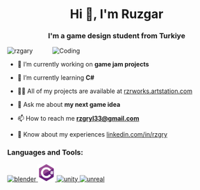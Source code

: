 
<h1 align="center">Hi 👋, I'm Ruzgar</h1>
<h3 align="center">I'm a game design student from Turkiye</h3>
<img align="right" alt="Coding" width="400" src="https://i.pinimg.com/originals/e4/26/70/e426702edf874b181aced1e2fa5c6cde.gif">

<p align="left"> <img src="https://komarev.com/ghpvc/?username=rzgary&label=Profile%20views&color=0e75b6&style=flat" alt="rzgary" /> </p>

- 🔭 I’m currently working on **game jam projects**

- 🌱 I’m currently learning **C#**

- 👨‍💻 All of my projects are available at [rzrworks.artstation.com](https://www.artstation.com/rzrworks)

- 💬 Ask me about **my next game idea**

- 📫 How to reach me **rzgryl33@gmail.com**

- 📄 Know about my experiences [linkedin.com/in/rzgry](http://www.linkedin.com/in/rzgry)


<h3 align="left">Languages and Tools:</h3>
<p align="left"> <a href="https://www.blender.org/" target="_blank" rel="noreferrer"> <img src="https://download.blender.org/branding/community/blender_community_badge_white.svg" alt="blender" width="40" height="40"/> </a> <a href="https://www.w3schools.com/cs/" target="_blank" rel="noreferrer"> <img src="https://raw.githubusercontent.com/devicons/devicon/master/icons/csharp/csharp-original.svg" alt="csharp" width="40" height="40"/> </a> <a href="https://unity.com/" target="_blank" rel="noreferrer"> <img src="https://www.vectorlogo.zone/logos/unity3d/unity3d-icon.svg" alt="unity" width="40" height="40"/> </a> <a href="https://unrealengine.com/" target="_blank" rel="noreferrer"> <img src="https://raw.githubusercontent.com/kenangundogan/fontisto/036b7eca71aab1bef8e6a0518f7329f13ed62f6b/icons/svg/brand/unreal-engine.svg" alt="unreal" width="40" height="40"/> </a> </p>

